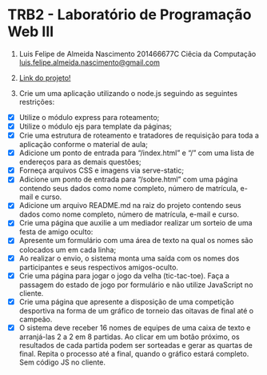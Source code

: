# TRB2 - Laboratório de Programação Web III
1. Luis Felipe de Almeida Nascimento 201466677C
   Ciêcia da Computação
   luis.felipe.almeida.nascimento@gmail.com

2. [Link do projeto!](https://trab2-web3-luisfelipe.herokuapp.com/)

3. Crie um uma aplicação utilizando o node.js seguindo as seguintes restrições:

- [x] Utilize o módulo express para roteamento;
- [x] Utilize o módulo ejs para template da páginas;
- [x] Crie uma estrutura de roteamento e tratadores de requisição para toda a aplicação conforme o material de aula;
- [x] Adicione um ponto de entrada para “/index.html” e “/” com uma lista de endereços para as demais questões;
- [x] Forneça arquivos CSS e imagens via serve-static;
- [x] Adicione um ponto de entrada para “/sobre.html” com uma página contendo seus dados como nome completo, número de matrícula, e-mail e curso.
- [x] Adicione um arquivo README.md na raiz do projeto contendo seus dados como nome completo, número de matrícula, e-mail e curso.
- [x] Crie uma página que auxilie a um mediador realizar um sorteio de uma festa de amigo oculto:
- [x] Apresente um formulário com uma área de texto na qual os nomes são colocados um em cada linha;
- [x] Ao realizar o envio, o sistema monta uma saída com os nomes dos participantes e seus respectivos amigos-oculto.
- [x] Crie uma página para jogar o jogo da velha (tic-tac-toe). Faça a passagem do estado de jogo por formulário e não utilize JavaScript no cliente.
- [x] Crie uma página que apresente a disposição de uma competição desportiva na forma de um gráfico de torneio das oitavas de final até o campeão.
- [x] O sistema deve receber 16 nomes de equipes de uma caixa de texto e arranjá-las 2 a 2 em 8 partidas. Ao clicar em um botão  próximo, os resultados de cada partida podem ser sorteadas e gerar as quartas de final. Repita o processo até a final, quando o gráfico estará completo. Sem código JS no cliente. 
